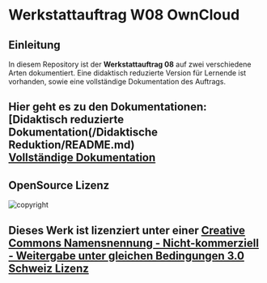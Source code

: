 # Werkstattauftrag W08 OwnCloud

## Einleitung
In diesem Repository ist der **Werkstattauftrag 08** auf zwei verschiedene Arten dokumentiert. Eine didaktisch reduzierte Version für Lernende ist vorhanden, sowie eine vollständige Dokumentation des Auftrags.

Hier geht es zu den Dokumentationen:<br>
[Didaktisch reduzierte Dokumentation(/Didaktische Reduktion/README.md)<br>
[Vollständige Dokumentation](/Dokumentation/README.md)
---
## OpenSource Lizenz
![copyright](https://camo.githubusercontent.com/bf63a077023c34e5c61916eea81a068b4e44c86d51c08b8db9d2335a0b9af3b6/68747470733a2f2f692e6372656174697665636f6d6d6f6e732e6f72672f6c2f62792d6e632d73612f332e302f63682f38387833312e706e67)

Dieses Werk ist lizenziert unter einer [Creative Commons Namensnennung - Nicht-kommerziell - Weitergabe unter gleichen Bedingungen 3.0 Schweiz Lizenz](http://creativecommons.org/licenses/by-nc-sa/3.0/ch/)
---
